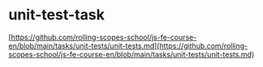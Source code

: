 # unit-test-task

[https://github.com/rolling-scopes-school/js-fe-course-en/blob/main/tasks/unit-tests/unit-tests.md](https://github.com/rolling-scopes-school/js-fe-course-en/blob/main/tasks/unit-tests/unit-tests.md)
